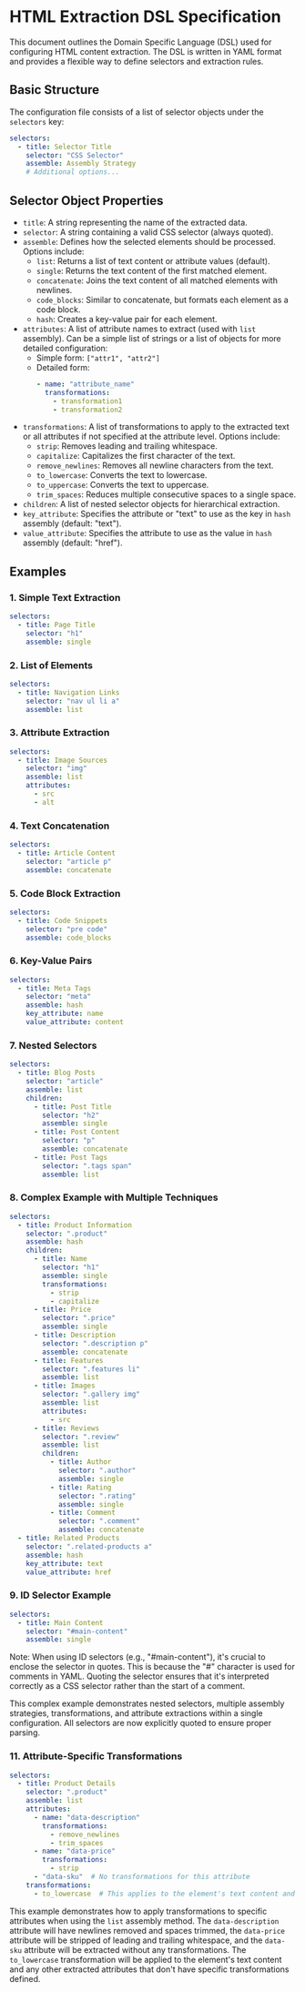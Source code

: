 # HTML Extraction DSL Specification

This document outlines the Domain Specific Language (DSL) used for configuring HTML content extraction. The DSL is written in YAML format and provides a flexible way to define selectors and extraction rules.

## Basic Structure

The configuration file consists of a list of selector objects under the `selectors` key:

```yaml
selectors:
  - title: Selector Title
    selector: "CSS Selector"
    assemble: Assembly Strategy
    # Additional options...
```

## Selector Object Properties

- `title`: A string representing the name of the extracted data.
- `selector`: A string containing a valid CSS selector (always quoted).
- `assemble`: Defines how the selected elements should be processed. Options include:
  - `list`: Returns a list of text content or attribute values (default).
  - `single`: Returns the text content of the first matched element.
  - `concatenate`: Joins the text content of all matched elements with newlines.
  - `code_blocks`: Similar to concatenate, but formats each element as a code block.
  - `hash`: Creates a key-value pair for each element.
- `attributes`: A list of attribute names to extract (used with `list` assembly). Can be a simple list of strings or a list of objects for more detailed configuration:
  - Simple form: `["attr1", "attr2"]`
  - Detailed form: 
    ```yaml
    - name: "attribute_name"
      transformations:
        - transformation1
        - transformation2
    ```
- `transformations`: A list of transformations to apply to the extracted text or all attributes if not specified at the attribute level. Options include:
  - `strip`: Removes leading and trailing whitespace.
  - `capitalize`: Capitalizes the first character of the text.
  - `remove_newlines`: Removes all newline characters from the text.
  - `to_lowercase`: Converts the text to lowercase.
  - `to_uppercase`: Converts the text to uppercase.
  - `trim_spaces`: Reduces multiple consecutive spaces to a single space.
- `children`: A list of nested selector objects for hierarchical extraction.
- `key_attribute`: Specifies the attribute or "text" to use as the key in `hash` assembly (default: "text").
- `value_attribute`: Specifies the attribute to use as the value in `hash` assembly (default: "href").

## Examples

### 1. Simple Text Extraction

```yaml
selectors:
  - title: Page Title
    selector: "h1"
    assemble: single
```

### 2. List of Elements

```yaml
selectors:
  - title: Navigation Links
    selector: "nav ul li a"
    assemble: list
```

### 3. Attribute Extraction

```yaml
selectors:
  - title: Image Sources
    selector: "img"
    assemble: list
    attributes:
      - src
      - alt
```

### 4. Text Concatenation

```yaml
selectors:
  - title: Article Content
    selector: "article p"
    assemble: concatenate
```

### 5. Code Block Extraction

```yaml
selectors:
  - title: Code Snippets
    selector: "pre code"
    assemble: code_blocks
```

### 6. Key-Value Pairs

```yaml
selectors:
  - title: Meta Tags
    selector: "meta"
    assemble: hash
    key_attribute: name
    value_attribute: content
```

### 7. Nested Selectors

```yaml
selectors:
  - title: Blog Posts
    selector: "article"
    assemble: list
    children:
      - title: Post Title
        selector: "h2"
        assemble: single
      - title: Post Content
        selector: "p"
        assemble: concatenate
      - title: Post Tags
        selector: ".tags span"
        assemble: list
```

### 8. Complex Example with Multiple Techniques

```yaml
selectors:
  - title: Product Information
    selector: ".product"
    assemble: hash
    children:
      - title: Name
        selector: "h1"
        assemble: single
        transformations:
          - strip
          - capitalize
      - title: Price
        selector: ".price"
        assemble: single
      - title: Description
        selector: ".description p"
        assemble: concatenate
      - title: Features
        selector: ".features li"
        assemble: list
      - title: Images
        selector: ".gallery img"
        assemble: list
        attributes:
          - src
      - title: Reviews
        selector: ".review"
        assemble: list
        children:
          - title: Author
            selector: ".author"
            assemble: single
          - title: Rating
            selector: ".rating"
            assemble: single
          - title: Comment
            selector: ".comment"
            assemble: concatenate
  - title: Related Products
    selector: ".related-products a"
    assemble: hash
    key_attribute: text
    value_attribute: href
```

### 9. ID Selector Example

```yaml
selectors:
  - title: Main Content
    selector: "#main-content"
    assemble: single
```

Note: When using ID selectors (e.g., "#main-content"), it's crucial to enclose the selector in quotes. This is because the "#" character is used for comments in YAML. Quoting the selector ensures that it's interpreted correctly as a CSS selector rather than the start of a comment.

This complex example demonstrates nested selectors, multiple assembly strategies, transformations, and attribute extractions within a single configuration. All selectors are now explicitly quoted to ensure proper parsing.

### 11. Attribute-Specific Transformations

```yaml
selectors:
  - title: Product Details
    selector: ".product"
    assemble: list
    attributes:
      - name: "data-description"
        transformations:
          - remove_newlines
          - trim_spaces
      - name: "data-price"
        transformations:
          - strip
      - "data-sku"  # No transformations for this attribute
    transformations:
      - to_lowercase  # This applies to the element's text content and any attributes without specific transformations
```

This example demonstrates how to apply transformations to specific attributes when using the `list` assembly method. The `data-description` attribute will have newlines removed and spaces trimmed, the `data-price` attribute will be stripped of leading and trailing whitespace, and the `data-sku` attribute will be extracted without any transformations. The `to_lowercase` transformation will be applied to the element's text content and any other extracted attributes that don't have specific transformations defined.
